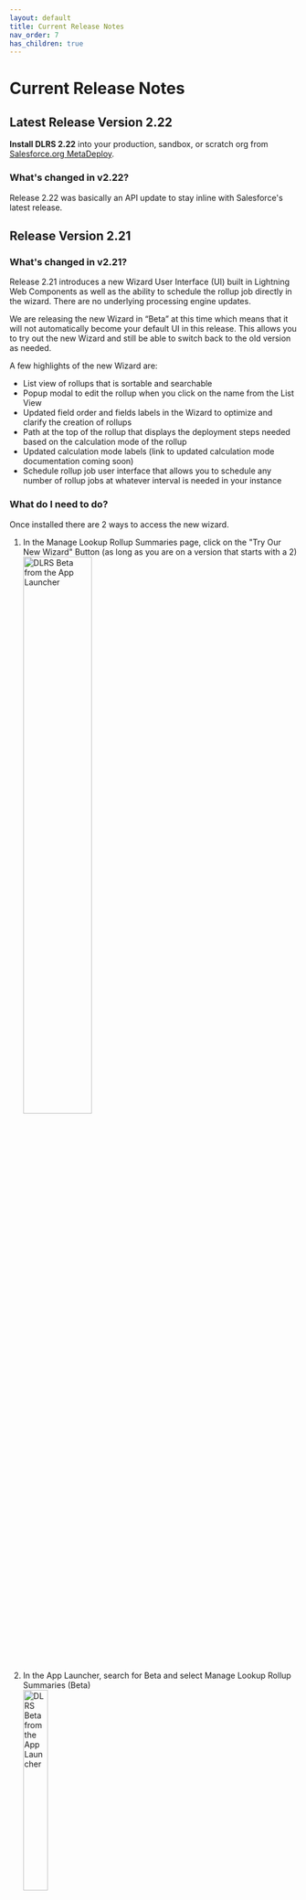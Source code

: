 ```yaml
---
layout: default
title: Current Release Notes
nav_order: 7
has_children: true
---
```


# Current Release Notes

## Latest Release Version 2.22
**Install DLRS 2.22** into your production, sandbox, or scratch org from [Salesforce.org MetaDeploy](https://install.salesforce.org/products/dlrs/latest). 

### What's changed in v2.22?
Release 2.22 was basically an API update to stay inline with Salesforce's latest release.

## Release Version 2.21

### What's changed in v2.21?
Release 2.21 introduces a new Wizard User Interface (UI) built in Lightning Web Components as well as the ability to schedule the rollup job directly in the wizard. There are no underlying processing engine updates. 

We are releasing the new Wizard in “Beta” at this time which means that it will not automatically become your default UI in this release. This allows you to try out the new Wizard and still be able to switch back to the old version as needed. 

A few highlights of the new Wizard are: 
* List view of rollups that is sortable and searchable 
* Popup modal to edit the rollup when you click on the name from the List View
* Updated field order and fields labels in the Wizard to optimize and clarify the creation of rollups
* Path at the top of the rollup that displays the deployment steps needed based on the calculation mode of the rollup 
* Updated calculation mode labels (link to updated calculation mode documentation coming soon) 
* Schedule rollup job user interface that allows you to schedule any number of rollup jobs at whatever interval is needed in your instance 

### What do I need to do?
Once installed there are 2 ways to access the new wizard.
1. In the Manage Lookup Rollup Summaries page, click on the "Try Our New Wizard" Button (as long as you are on a version that starts with a 2)<br>
   <img src="../assets/images/v2_21/TryOurNewWizard.png" width="50%" alt="DLRS Beta from the App Launcher">
2. In the App Launcher, search for Beta and select Manage Lookup Rollup Summaries (Beta)<br>
   <img src="../assets/images/v2_21/dlrs_beta_v2_21_app_launcher.png" width="30%" alt="DLRS Beta from the App Launcher">


### Documentation
See a full walk through of the new Wizard on the [new Getting Started for version 2.21 page](https://sfdo-community-sprints.github.io/DLRS-Documentation/User%20Guide/getting_started_v2_21.html)<br>
For deploying and scheduling see the [Deploying and Scheduling Rollups for version 2.21 page](https://sfdo-community-sprints.github.io/DLRS-Documentation/User%20Guide/scheduling_rollups_v2_21.html)

### Contributors
Thank you to the team who has worked for months on this new Wizard, especially **Anthony Heber** for leading the development effort for the redesign of the Wizard. 
* Jim Bartek
* Aaron George 
* Scott Fenton 
* Brad Dins (special shout out for writing the Getting Started documentation for the new Wizard) 
* Amanda Styles (for writng instructions on how to move from version 1 - Custom Object to version 2 - Custom Metadata) 
* Shari Carlson
* Nick Lindberg 
* Michael Kolodner

And the testing team at the NYC April 24 Sprint 
* Ezra LaFleur
* Tania Ortiz-Ashby
* Jill Goldenberg
* Aaron Crossman
* Amanda Styles 
* Bryan Graves 
* Michael Kolodner
* Alexander Lapa 
* Emilie Mayoden
* Shari Carlson
* Jacky Nolan

### Pull Requests/GutHub Issues Resolved in this Release

**Critical Changes**
* Change use a wrapper class to communicate with the LWCs, enabling the LWCs to be mostly namespace agnostic. [PR1441](https://github.com/SFDO-Community/declarative-lookup-rollup-summaries/pull/1441)
* Change to not directly import PE object and fields. They are corrupted by the platform. Instead import another object and use that to discover the namespace, if present. [PR1442](https://github.com/SFDO-Community/declarative-lookup-rollup-summaries/pull/1442)
* Improve record interaction flows with by re-opening after record save. [PR1446](https://github.com/SFDO-Community/declarative-lookup-rollup-summaries/pull/1446)
* Change cronstrue lib to load as part of the component instead of from Static Resources [PR1451](https://github.com/SFDO-Community/declarative-lookup-rollup-summaries/pull/1451)
* LWC Wizard not correctly display next scheduled full calculation [PR1468](https://github.com/SFDO-Community/declarative-lookup-rollup-summaries/pull/1468)
* LWC Wizard overwrites record for duplicated API Name [PR1468](https://github.com/SFDO-Community/declarative-lookup-rollup-summaries/pull/1468)

**Changes**
* Also added loading spinner and cleaned up prop usage. [PR1451](https://github.com/SFDO-Community/declarative-lookup-rollup-summaries/pull/1451)
* Move toast handling out of modal and add error capture [PR1453](https://github.com/SFDO-Community/declarative-lookup-rollup-summaries/pull/1453)
* Add Apex tests for code added to support the new LWC Wizard [PR1454](https://github.com/SFDO-Community/declarative-lookup-rollup-summaries/pull/1454)
* Update OSS Credits for pre-existing software [PR1455](https://github.com/SFDO-Community/declarative-lookup-rollup-summaries/pull/1455)
* Label and API Name should be limited to 40 characters and block save on error [PR1468](https://github.com/SFDO-Community/declarative-lookup-rollup-summaries/pull/1468)
* Clarify messaging for Outstanding Scheduled Items [PR1468](https://github.com/SFDO-Community/declarative-lookup-rollup-summaries/pull/1468)
* Fix typos [PR1468](https://github.com/SFDO-Community/declarative-lookup-rollup-summaries/pull/1468)
* Edit screen shouldn't use collapsible sections except for Advanced [PR1468](https://github.com/SFDO-Community/declarative-lookup-rollup-summaries/pull/1468)
* Path should reserve space to limit UI shift [PR1468](https://github.com/SFDO-Community/declarative-lookup-rollup-summaries/pull/1468)
* Schedule Wizard: Improve title and Tagline [PR1468](https://github.com/SFDO-Community/declarative-lookup-rollup-summaries/pull/1468)
* Schedule Wizard: Manage error states for poorly configured custom and for Schedule Items at max for org [PR1468](https://github.com/SFDO-Community/declarative-lookup-rollup-summaries/pull/1468)
* If deployment fails, editor modal should be restored to edited state [PR1468](https://github.com/SFDO-Community/declarative-lookup-rollup-summaries/pull/1468)

